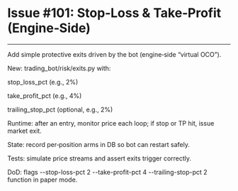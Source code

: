 # Issue #101: Stop‑Loss & Take‑Profit (Engine‑Side)

---

Add simple protective exits driven by the bot (engine‑side “virtual OCO”).

New: trading_bot/risk/exits.py with:

stop_loss_pct (e.g., 2%)

take_profit_pct (e.g., 4%)

trailing_stop_pct (optional, e.g., 2%)

Runtime: after an entry, monitor price each loop; if stop or TP hit, issue market exit.

State: record per‑position arms in DB so bot can restart safely.

Tests: simulate price streams and assert exits trigger correctly.

DoD: flags --stop-loss-pct 2 --take-profit-pct 4 --trailing-stop-pct 2 function in paper mode.


